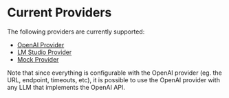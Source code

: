 # Current Providers
The following providers are currently supported:

- [OpenAI Provider](docs/openai-provider.md)
- [LM Studio Provider](docs/lmstudio-provider.md)
- [Mock Provider](docs/mock-provider.md)

Note that since everything is configurable with the OpenAI provider (eg. the URL, endpoint, timeouts, etc), it is possible to use the OpenAI provider with any LLM that implements the OpenAI API.
